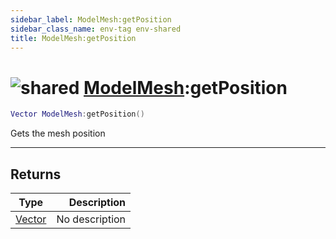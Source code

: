 ```yaml
---
sidebar_label: ModelMesh:getPosition
sidebar_class_name: env-tag env-shared
title: ModelMesh:getPosition
---
```


# <img src='/img/wiki/shared.png' alt='shared' classname='env-tag' /> [ModelMesh](../modelmesh/README.md):getPosition

```lua
Vector ModelMesh:getPosition()
```

Gets the mesh position<br/>

-----------------
## Returns

| Type   | Description |
| ------ | ----------: |
| [Vector](../vector/README.md) | No description |
